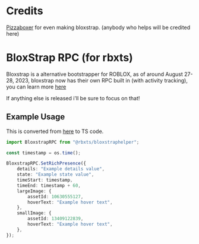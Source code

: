 # Credits

[Pizzaboxer](https://github.com/pizzaboxer) for even making bloxstrap. (anybody who helps will be credited here)

# BloxStrap RPC (for rbxts)

Bloxstrap is a alternative bootstrapper for ROBLOX, as of around August 27-28, 2023, bloxstrap now has their own RPC built in (with activity tracking), you can learn more [here](https://github.com/pizzaboxer/bloxstrap/wiki/What-is-activity-tracking%3F)

If anything else is released i'll be sure to focus on that!

## Example Usage

This is converted from [here](https://github.com/pizzaboxer/bloxstrap/wiki/Integrating-Bloxstrap-functionality-into-your-game#example-usage) to TS code.

```ts
import BloxstrapRPC from "@rbxts/bloxstraphelper";

const timestamp = os.time();

BloxstrapRPC.SetRichPresence({
	details: "Example details value",
	state: "Example state value",
	timeStart: timestamp,
	timeEnd: timestamp + 60,
	largeImage: {
		assetId: 10630555127,
		hoverText: "Example hover text",
	},
	smallImage: {
		assetId: 13409122839,
		hoverText: "Example hover text",
	},
});
```
